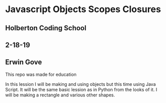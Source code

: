 # Javascript Objects Scopes Closures
## Holberton Coding School
## 2-18-19
## Erwin Gove
This repo was made for education

In this lession I will be making and using objects but this time using Java
Script. It will be the same basic lession as in Python from the looks of it.
I will be making a rectangle and various other shapes.